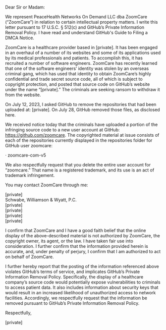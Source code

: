Dear Sir or Madam:


We represent PeaceHealth Networks On Demand LLC dba ZoomCare (“ZoomCare”) in relation to certain intellectual property matters.  I write this letter pursuant to 17 U.S.C. § 512(c) and GitHub’s Private Information Removal Policy.  I have read and understand GitHub's Guide to Filing a DMCA Notice.

 
ZoomCare is a healthcare provider based in [private].  It has been engaged in an overhaul of a number of its websites and some of its applications used by its medical professionals and patients.  To accomplish this, it has recruited a number of software engineers.  ZoomCare has recently learned that one of the software engineers’ identity was stolen by an overseas criminal gang, which has used that identity to obtain ZoomCare’s highly confidential and trade secret source code, all of which is subject to copyright protection, and posted that source code on GitHub’s website under the name “[private].”  The criminals are seeking ransom to withdraw it from the website.


On July 12, 2023, I asked GitHub to remove the repositories that had been uploaded at:  [private].  On July 28, GitHub removed those files, as disclosed here.


We received notice today that the criminals have uploaded a portion of the infringing source code to a new user account at GitHub:  https://github.com/zoomcare.  The copyrighted material at issue consists of each of the repositories currently displayed in the repositories folder for GitHub user zoomcare:

·        zoomcare-com-v5

We also respectfully request that you delete the entire user account for “zoomcare.”  That name is a registered trademark, and its use is an act of trademark infringement.


You may contact ZoomCare through me:


[private]  
Schwabe, Williamson & Wyatt, P.C.  
[private]  
[private]  
[private]  
[private]  


I confirm that ZoomCare and I have a good faith belief that the online display of the above-described material is not authorized by ZoomCare, the copyright owner, its agent, or the law.  I have taken fair use into consideration.  I further confirm that the information provided herein is accurate, and, under penalty of perjury, I confirm that I am authorized to act on behalf of ZoomCare.


I further hereby report that the posting of the information referenced above violates GitHub’s terms of service, and implicates GitHub’s Private Information Removal Policy.  Specifically, the display of a healthcare company’s source code would potentially expose vulnerabilities to criminals to access patient data.  It also includes information about security keys that would result in an increased likelihood of unauthorized access to network facilities.  Accordingly, we respectfully request that the information be removed pursuant to GitHub’s Private Information Removal Policy.

 

Respectfully,

[private]

